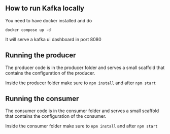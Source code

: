 ## How to run Kafka locally

You need to have docker installed and do

```
docker compose up -d
```

It will serve a kafka ui dashboard in port 8080

## Running the producer

The producer code is in the producer folder and serves a small scaffold that contains the configuration of the producer.

Inside the producer folder make sure to `npm install` and after `npm start`

## Running the consumer

The consumer code is in the consumer folder and serves a small scaffold that contains the configuration of the consumer.

Inside the consumer folder make sure to `npm install` and after `npm start`
